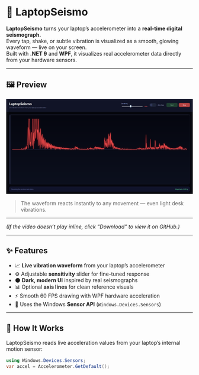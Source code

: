 # 🌋 LaptopSeismo

**LaptopSeismo** turns your laptop’s accelerometer into a **real-time digital seismograph.**  
Every tap, shake, or subtle vibration is visualized as a smooth, glowing waveform — live on your screen.  
Built with **.NET 9** and **WPF**, it visualizes real accelerometer data directly from your hardware sensors.

---

## 🖼️ Preview

![LaptopSeismo Demo](demo.png)

> The waveform reacts instantly to any movement — even light desk vibrations.

---


*(If the video doesn’t play inline, click “Download” to view it on GitHub.)*

---

## ✨ Features

- 📈 **Live vibration waveform** from your laptop’s accelerometer  
- ⚙️ Adjustable **sensitivity** slider for fine-tuned response  
- 🌑 **Dark, modern UI** inspired by real seismographs  
- 📊 Optional **axis lines** for clean reference visuals  
- ⚡ Smooth 60 FPS drawing with WPF hardware acceleration  
- 🧭 Uses the Windows **Sensor API** (`Windows.Devices.Sensors`)  

---

## 🧠 How It Works

LaptopSeismo reads live acceleration values from your laptop’s internal motion sensor:

```csharp
using Windows.Devices.Sensors;
var accel = Accelerometer.GetDefault();
